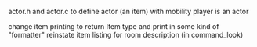 actor.h and actor.c to define actor (an item) with mobility
player is an actor

change item printing to return Item type and print in some kind of "formatter"
reinstate item listing for room description (in command_look)
